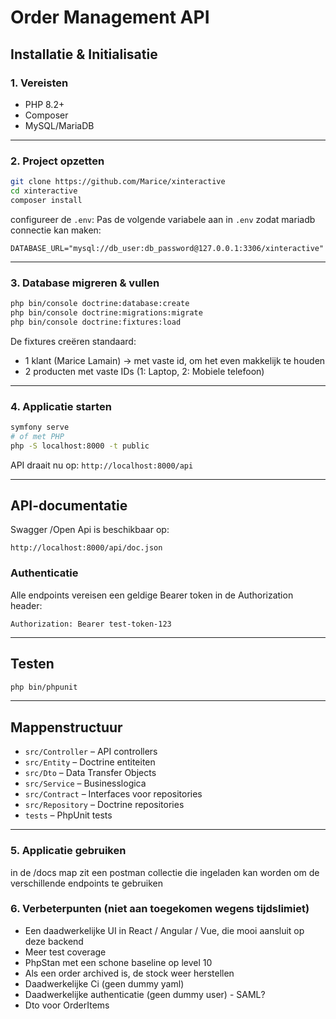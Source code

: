# Order Management API

## Installatie & Initialisatie

### 1. Vereisten

- PHP 8.2+
- Composer
- MySQL/MariaDB

---

### 2. Project opzetten

```bash
git clone https://github.com/Marice/xinteractive
cd xinteractive
composer install
```

configureer de `.env`:
Pas de volgende variabele aan in `.env` zodat mariadb connectie kan maken:
```
DATABASE_URL="mysql://db_user:db_password@127.0.0.1:3306/xinteractive"
```

---

### 3. Database migreren & vullen

```bash
php bin/console doctrine:database:create
php bin/console doctrine:migrations:migrate
php bin/console doctrine:fixtures:load
```

De fixtures creëren standaard:
- 1 klant (Marice Lamain) -> met vaste id, om het even makkelijk te houden
- 2 producten met vaste IDs (1: Laptop, 2: Mobiele telefoon)

---

### 4. Applicatie starten

```bash
symfony serve
# of met PHP
php -S localhost:8000 -t public
```

API draait nu op: `http://localhost:8000/api`

---

## API-documentatie

Swagger /Open Api is beschikbaar op:

```
http://localhost:8000/api/doc.json
```

### Authenticatie

Alle endpoints vereisen een geldige Bearer token in de Authorization header:
```
Authorization: Bearer test-token-123
```

---

## Testen

```bash
php bin/phpunit
```

---


## Mappenstructuur
- `src/Controller` – API controllers
- `src/Entity` – Doctrine entiteiten
- `src/Dto` – Data Transfer Objects
- `src/Service` – Businesslogica
- `src/Contract` – Interfaces voor repositories
- `src/Repository` – Doctrine repositories
- `tests` – PhpUnit tests

---

### 5. Applicatie gebruiken
in de /docs map zit een postman collectie die ingeladen kan worden om de verschillende endpoints te gebruiken 

### 6. Verbeterpunten (niet aan toegekomen wegens tijdslimiet)
- Een daadwerkelijke UI in React / Angular / Vue, die mooi aansluit op deze backend
- Meer test coverage
- PhpStan met een schone baseline op level 10
- Als een order archived is, de stock weer herstellen
- Daadwerkelijke Ci (geen dummy yaml)
- Daadwerkelijke authenticatie (geen dummy user) - SAML?
- Dto voor OrderItems



